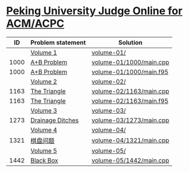 # [Peking University Judge Online for ACM/ACPC](http://poj.org/problemlist)


| ID   | Problem statement                                  | Solution                                           |
|------|----------------------------------------------------|----------------------------------------------------|
|      | [Volume 1](http://poj.org/problemlist?volume=1)    | [volume-01/](volume-01/)                           |
| 1000 | [A+B Problem](http://poj.org/problem?id=1000)      | [volume-01/1000/main.cpp](volume-01/1000/main.cpp) |
| 1000 | [A+B Problem](http://poj.org/problem?id=1000)      | [volume-01/1000/main.f95](volume-01/1000/main.f95) |
|      | [Volume 2](http://poj.org/problemlist?volume=2)    | [volume-02/](volume-02/)                           |
| 1163 | [The Triangle](http://poj.org/problem?id=1163)     | [volume-02/1163/main.cpp](volume-02/1163/main.cpp) |
| 1163 | [The Triangle](http://poj.org/problem?id=1163)     | [volume-02/1163/main.f95](volume-02/1163/main.f95) |
|      | [Volume 3](http://poj.org/problemlist?volume=3)    | [volume-03/](volume-03/)                           |
| 1273 | [Drainage Ditches](http://poj.org/problem?id=1273) | [volume-03/1273/main.cpp](volume-03/1273/main.cpp) |
|      | [Volume 4](http://poj.org/problemlist?volume=4)    | [volume-04/](volume-04/)                           |
| 1321 | [棋盘问题](http://poj.org/problem?id=1321)             | [volume-04/1321/main.cpp](volume-04/1321/main.cpp) |
|      | [Volume 5](http://poj.org/problemlist?volume=5)    | [volume-05/](volume-05/)                           |
| 1442 | [Black Box](http://poj.org/problem?id=1442)        | [volume-05/1442/main.cpp](volume-05/1442/main.cpp) |

